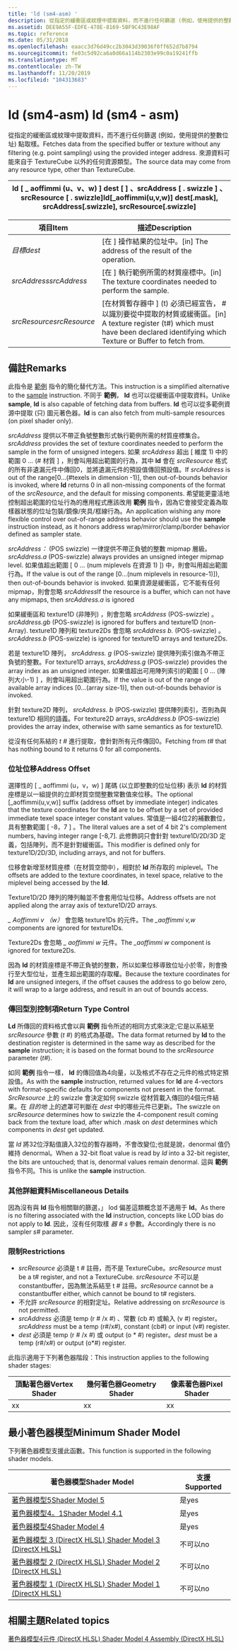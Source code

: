 ```yaml
---
title: 'ld (sm4-asm) '
description: 從指定的緩衝區或紋理中提取資料，而不進行任何篩選 (例如，使用提供的整數位址) 點取樣。 來源資料可能來自于 TextureCube 以外的任何資源類型。
ms.assetid: DEE9A55F-EDFE-478E-8169-5BF9C43E98AF
ms.topic: reference
ms.date: 05/31/2018
ms.openlocfilehash: eaacc3d76d49cc2b3043d39036f0ff652d7b8794
ms.sourcegitcommit: fe03c5d92ca6a0d66a114b2303e99c0a19241ffb
ms.translationtype: MT
ms.contentlocale: zh-TW
ms.lasthandoff: 11/20/2019
ms.locfileid: "104313683"
---
```

# <a name="ld-sm4---asm"></a><span data-ttu-id="26f26-104">ld (sm4-asm) </span><span class="sxs-lookup"><span data-stu-id="26f26-104">ld (sm4 - asm)</span></span>

<span data-ttu-id="26f26-105">從指定的緩衝區或紋理中提取資料，而不進行任何篩選 (例如，使用提供的整數位址) 點取樣。</span><span class="sxs-lookup"><span data-stu-id="26f26-105">Fetches data from the specified buffer or texture without any filtering (e.g. point sampling) using the provided integer address.</span></span> <span data-ttu-id="26f26-106">來源資料可能來自于 TextureCube 以外的任何資源類型。</span><span class="sxs-lookup"><span data-stu-id="26f26-106">The source data may come from any resource type, other than TextureCube.</span></span>



| <span data-ttu-id="26f26-107">ld \[ \_ aoffimmi (u、v、w) \] dest \[ \] 、srcAddress \[ . swizzle \] 、srcResource \[ . swizzle\]</span><span class="sxs-lookup"><span data-stu-id="26f26-107">ld\[\_aoffimmi(u,v,w)\] dest\[.mask\], srcAddress\[.swizzle\], srcResource\[.swizzle\]</span></span> |
|----------------------------------------------------------------------------------------|



 



| <span data-ttu-id="26f26-108">項目</span><span class="sxs-lookup"><span data-stu-id="26f26-108">Item</span></span>                                                                                                               | <span data-ttu-id="26f26-109">描述</span><span class="sxs-lookup"><span data-stu-id="26f26-109">Description</span></span>                                                                                                                 |
|--------------------------------------------------------------------------------------------------------------------|-----------------------------------------------------------------------------------------------------------------------------|
| <span data-ttu-id="26f26-110"><span id="dest"></span><span id="DEST"></span>*目標*</span><span class="sxs-lookup"><span data-stu-id="26f26-110"><span id="dest"></span><span id="DEST"></span>*dest*</span></span><br/>                                                    | <span data-ttu-id="26f26-111">\[在 \] 操作結果的位址中。</span><span class="sxs-lookup"><span data-stu-id="26f26-111">\[in\] The address of the result of the operation.</span></span><br/>                                                               |
| <span data-ttu-id="26f26-112"><span id="srcAddress"></span><span id="srcaddress"></span><span id="SRCADDRESS"></span>*srcAddress*</span><span class="sxs-lookup"><span data-stu-id="26f26-112"><span id="srcAddress"></span><span id="srcaddress"></span><span id="SRCADDRESS"></span>*srcAddress*</span></span><br/>     | <span data-ttu-id="26f26-113">\[在 \] 執行範例所需的材質座標中。</span><span class="sxs-lookup"><span data-stu-id="26f26-113">\[in\] The texture coordinates needed to perform the sample.</span></span><br/>                                                     |
| <span data-ttu-id="26f26-114"><span id="srcResource"></span><span id="srcresource"></span><span id="SRCRESOURCE"></span>*srcResource*</span><span class="sxs-lookup"><span data-stu-id="26f26-114"><span id="srcResource"></span><span id="srcresource"></span><span id="SRCRESOURCE"></span>*srcResource*</span></span><br/> | <span data-ttu-id="26f26-115">\[在材質暫存器中 \] (t) 必須已經宣告， \# 以識別要從中提取的材質或緩衝區。</span><span class="sxs-lookup"><span data-stu-id="26f26-115">\[in\] A texture register (t\#) which must have been declared identifying which Texture or Buffer to fetch from.</span></span><br/> |



 

## <a name="remarks"></a><span data-ttu-id="26f26-116">備註</span><span class="sxs-lookup"><span data-stu-id="26f26-116">Remarks</span></span>

<span data-ttu-id="26f26-117">此指令是 [範例](sample--sm4---asm-.md) 指令的簡化替代方法。</span><span class="sxs-lookup"><span data-stu-id="26f26-117">This instruction is a simplified alternative to the [sample](sample--sm4---asm-.md) instruction.</span></span> <span data-ttu-id="26f26-118">不同于 **範例**， **ld** 也可以從緩衝區中提取資料。</span><span class="sxs-lookup"><span data-stu-id="26f26-118">Unlike **sample**, **ld** is also capable of fetching data from buffers.</span></span> <span data-ttu-id="26f26-119">**ld** 也可以從多範例資源中提取 (只) 圖元著色器。</span><span class="sxs-lookup"><span data-stu-id="26f26-119">**ld** is can also fetch from multi-sample resources (on pixel shader only).</span></span>

<span data-ttu-id="26f26-120">*srcAddress* 提供以不帶正負號整數形式執行範例所需的材質座標集合。</span><span class="sxs-lookup"><span data-stu-id="26f26-120">*srcAddress* provides the set of texture coordinates needed to perform the sample in the form of unsigned integers.</span></span> <span data-ttu-id="26f26-121">如果 *srcAddress* 超出 \[ 維度 1) 中的範圍 0 ... (\# 材質 \] ，則會叫用超出範圍的行為，其中 **ld** 會在 *srcResource* 格式的所有非遺漏元件中傳回0，並將遺漏元件的預設值傳回預設值。</span><span class="sxs-lookup"><span data-stu-id="26f26-121">If *srcAddress* is out of the range\[0...(\#texels in dimension -1)\], then out-of-bounds behavior is invoked, where **ld** returns 0 in all non-missing components of the format of the *srcResource*, and the default for missing components.</span></span> <span data-ttu-id="26f26-122">希望能更靈活地控制超出範圍的位址行為的應用程式應該改用 **範例** 指令，因為它會接受定義為取樣器狀態的位址包裝/鏡像/夾具/框線行為。</span><span class="sxs-lookup"><span data-stu-id="26f26-122">An application wishing any more flexible control over out-of-range address behavior should use the **sample** instruction instead, as it honors address wrap/mirror/clamp/border behavior defined as sampler state.</span></span>

<span data-ttu-id="26f26-123">*srcAddress：* (POS swizzle) 一律提供不帶正負號的整數 mipmap 層級。</span><span class="sxs-lookup"><span data-stu-id="26f26-123">*srcAddress.a* (POS-swizzle) always provides an unsigned integer mipmap level.</span></span> <span data-ttu-id="26f26-124">如果值超出範圍 \[ 0 ... (num miplevels 在資源 1) \]) 中，則會叫用超出範圍行為。</span><span class="sxs-lookup"><span data-stu-id="26f26-124">If the value is out of the range \[0...(num miplevels in resource-1)\]), then out-of-bounds behavior is invoked.</span></span> <span data-ttu-id="26f26-125">如果資源是緩衝區，它不能有任何 mipmap，則會忽略 *srcAddress*</span><span class="sxs-lookup"><span data-stu-id="26f26-125">If the resource is a buffer, which can not have any mipmaps, then *srcAddress.a* is ignored</span></span>

<span data-ttu-id="26f26-126">如果緩衝區和 texture1D (非陣列) ，則會忽略 *srcAddress* (POS-swizzle) 。</span><span class="sxs-lookup"><span data-stu-id="26f26-126">*srcAddress.gb* (POS-swizzle) is ignored for buffers and texture1D (non-Array).</span></span> <span data-ttu-id="26f26-127">texture1D 陣列和 texture2Ds 會忽略 *srcAddress b.* (POS-swizzle) 。</span><span class="sxs-lookup"><span data-stu-id="26f26-127">*srcAddress.b* (POS-swizzle) is ignored for texture1D arrays and texture2Ds.</span></span>

<span data-ttu-id="26f26-128">若是 texture1D 陣列， *srcAddress. g* (POS-swizzle) 提供陣列索引做為不帶正負號的整數。</span><span class="sxs-lookup"><span data-stu-id="26f26-128">For texture1D arrays, *srcAddress.g* (POS-swizzle) provides the array index as an unsigned integer.</span></span> <span data-ttu-id="26f26-129">如果值超出可用陣列索引的範圍 \[ 0 ... (陣列大小-1) \] ，則會叫用超出範圍行為。</span><span class="sxs-lookup"><span data-stu-id="26f26-129">If the value is out of the range of available array indices \[0...(array size-1)\], then out-of-bounds behavior is invoked.</span></span>

<span data-ttu-id="26f26-130">針對 texture2D 陣列， *srcAddress. b* (POS-swizzle) 提供陣列索引，否則為與 texture1D 相同的語義。</span><span class="sxs-lookup"><span data-stu-id="26f26-130">For texture2D arrays, *srcAddress.b* (POS-swizzle) provides the array index, otherwise with same semantics as for texture1D.</span></span>

<span data-ttu-id="26f26-131">從沒有任何系結的 *t \#* 進行提取，會針對所有元件傳回0。</span><span class="sxs-lookup"><span data-stu-id="26f26-131">Fetching from *t\#* that has nothing bound to it returns 0 for all components.</span></span>

### <a name="address-offset"></a><span data-ttu-id="26f26-132">位址位移</span><span class="sxs-lookup"><span data-stu-id="26f26-132">Address Offset</span></span>

<span data-ttu-id="26f26-133">選擇性的 \[ \_ aoffimmi (u，v，w) \] 尾碼 (以立即整數的位址位移) 表示 **ld** 的材質座標是以一組提供的立即材質空間整數常數值來位移。</span><span class="sxs-lookup"><span data-stu-id="26f26-133">The optional \[\_aoffimmi(u,v,w)\] suffix (address offset by immediate integer) indicates that the texture coordinates for the **ld** are to be offset by a set of provided immediate texel space integer constant values.</span></span> <span data-ttu-id="26f26-134">常值是一組4位2的補數數位，具有整數範圍 \[ -8，7 \] 。</span><span class="sxs-lookup"><span data-stu-id="26f26-134">The literal values are a set of 4 bit 2's complement numbers, having integer range \[-8,7\].</span></span> <span data-ttu-id="26f26-135">此修飾詞只會針對 texture1D/2D/3D 定義，包括陣列，而不是針對緩衝區。</span><span class="sxs-lookup"><span data-stu-id="26f26-135">This modifier is defined only for texture1D/2D/3D, including arrays, and not for buffers.</span></span>

<span data-ttu-id="26f26-136">位移會新增至材質座標（在材質空間中），相對於 **ld** 所存取的 miplevel。</span><span class="sxs-lookup"><span data-stu-id="26f26-136">The offsets are added to the texture coordinates, in texel space, relative to the miplevel being accessed by the **ld**.</span></span>

<span data-ttu-id="26f26-137">Texture1D/2D 陣列的陣列軸並不會套用位址位移。</span><span class="sxs-lookup"><span data-stu-id="26f26-137">Address offsets are not applied along the array axis of texture1D/2D arrays.</span></span>

<span data-ttu-id="26f26-138">*\_ Aoffimmi v （w）* 會忽略 texture1Ds 的元件。</span><span class="sxs-lookup"><span data-stu-id="26f26-138">The *\_aoffimmi v,w* components are ignored for texture1Ds.</span></span>

<span data-ttu-id="26f26-139">Texture2Ds 會忽略 *\_ aoffimmi w* 元件。</span><span class="sxs-lookup"><span data-stu-id="26f26-139">The *\_aoffimmi w* component is ignored for texture2Ds.</span></span>

<span data-ttu-id="26f26-140">因為 **ld** 的材質座標是不帶正負號的整數，所以如果位移導致位址小於零，則會換行至大型位址，並產生超出範圍的存取權。</span><span class="sxs-lookup"><span data-stu-id="26f26-140">Because the texture coordinates for **ld** are unsigned integers, if the offset causes the address to go below zero, it will wrap to a large address, and result in an out of bounds access.</span></span>

### <a name="return-type-control"></a><span data-ttu-id="26f26-141">傳回型別控制項</span><span class="sxs-lookup"><span data-stu-id="26f26-141">Return Type Control</span></span>

<span data-ttu-id="26f26-142">**Ld** 所傳回的資料格式會以與 **範例** 指令所述的相同方式來決定;它是以系結至 *srcResource* 參數 (*t \#*) 的格式為基礎。</span><span class="sxs-lookup"><span data-stu-id="26f26-142">The data format returned by **ld** to the destination register is determined in the same way as described for the **sample** instruction; it is based on the format bound to the *srcResource* parameter (*t\#*).</span></span>

<span data-ttu-id="26f26-143">如同 **範例** 指令一樣， **ld** 的傳回值為4向量，以及格式不存在之元件的格式特定預設值。</span><span class="sxs-lookup"><span data-stu-id="26f26-143">As with the **sample** instruction, returned values for **ld** are 4-vectors with format-specific defaults for components not present in the format.</span></span> <span data-ttu-id="26f26-144">*SrcResource* 上的 swizzle 會決定如何 swizzle 從材質載入傳回的4個元件結果。在 *目的地* 上的遮罩可判斷在 *dest* 中的哪些元件已更新。</span><span class="sxs-lookup"><span data-stu-id="26f26-144">The swizzle on *srcResource* determines how to swizzle the 4-component result coming back from the texture load, after which .mask on *dest* determines which components in *dest* get updated.</span></span>

<span data-ttu-id="26f26-145">當 *ld* 將32位浮點值讀入32位的暫存器時，不會改變位;也就是說，denormal 值仍維持 denormal。</span><span class="sxs-lookup"><span data-stu-id="26f26-145">When a 32-bit float value is read by *ld* into a 32-bit register, the bits are untouched; that is, denormal values remain denormal.</span></span> <span data-ttu-id="26f26-146">這與 **範例** 指令不同。</span><span class="sxs-lookup"><span data-stu-id="26f26-146">This is unlike the **sample** instruction.</span></span>

### <a name="miscellaneous-details"></a><span data-ttu-id="26f26-147">其他詳細資料</span><span class="sxs-lookup"><span data-stu-id="26f26-147">Miscellaneous Details</span></span>

<span data-ttu-id="26f26-148">因為沒有與 **ld** 指令相關聯的篩選，」 lod 偏差這類概念並不適用于 **ld**。</span><span class="sxs-lookup"><span data-stu-id="26f26-148">As there is no filtering associated with the **ld** instruction, concepts like LOD bias do not apply to **ld**.</span></span> <span data-ttu-id="26f26-149">因此，沒有任何取樣 *器 \# s* 參數。</span><span class="sxs-lookup"><span data-stu-id="26f26-149">Accordingly there is no sampler *s\#* parameter.</span></span>

### <a name="restrictions"></a><span data-ttu-id="26f26-150">限制</span><span class="sxs-lookup"><span data-stu-id="26f26-150">Restrictions</span></span>

-   <span data-ttu-id="26f26-151">*srcResource* 必須是 t \# 註冊，而不是 TextureCube。</span><span class="sxs-lookup"><span data-stu-id="26f26-151">*srcResource* must be a t\# register, and not a TextureCube.</span></span> <span data-ttu-id="26f26-152">*srcResource* 不可以是 constantbuffer，因為無法系結至 t \# 註冊。</span><span class="sxs-lookup"><span data-stu-id="26f26-152">*srcResource* cannot be a constantbuffer either, which cannot be bound to t\# registers.</span></span>
-   <span data-ttu-id="26f26-153">不允許 *srcResource* 的相對定址。</span><span class="sxs-lookup"><span data-stu-id="26f26-153">Relative addressing on *srcResource* is not permitted.</span></span>
-   <span data-ttu-id="26f26-154">*srcAddress* 必須是 temp (r \# /x \#) 、常數 (cb \#) 或輸入 (v \#) register。</span><span class="sxs-lookup"><span data-stu-id="26f26-154">*srcAddress* must be a temp (r\#/x\#), constant (cb\#) or input (v\#) register.</span></span>
-   <span data-ttu-id="26f26-155">*dest* 必須是 temp (r \# /x \#) 或 output (o \* \#) register。</span><span class="sxs-lookup"><span data-stu-id="26f26-155">*dest* must be a temp (r\#/x\#) or output (o\*\#) register.</span></span>

<span data-ttu-id="26f26-156">此指示適用于下列著色器階段：</span><span class="sxs-lookup"><span data-stu-id="26f26-156">This instruction applies to the following shader stages:</span></span>



| <span data-ttu-id="26f26-157">頂點著色器</span><span class="sxs-lookup"><span data-stu-id="26f26-157">Vertex Shader</span></span> | <span data-ttu-id="26f26-158">幾何著色器</span><span class="sxs-lookup"><span data-stu-id="26f26-158">Geometry Shader</span></span> | <span data-ttu-id="26f26-159">像素著色器</span><span class="sxs-lookup"><span data-stu-id="26f26-159">Pixel Shader</span></span> |
|---------------|-----------------|--------------|
| <span data-ttu-id="26f26-160">x</span><span class="sxs-lookup"><span data-stu-id="26f26-160">x</span></span>             | <span data-ttu-id="26f26-161">x</span><span class="sxs-lookup"><span data-stu-id="26f26-161">x</span></span>               | <span data-ttu-id="26f26-162">x</span><span class="sxs-lookup"><span data-stu-id="26f26-162">x</span></span>            |



 

## <a name="minimum-shader-model"></a><span data-ttu-id="26f26-163">最小著色器模型</span><span class="sxs-lookup"><span data-stu-id="26f26-163">Minimum Shader Model</span></span>

<span data-ttu-id="26f26-164">下列著色器模型支援此函數。</span><span class="sxs-lookup"><span data-stu-id="26f26-164">This function is supported in the following shader models.</span></span>



| <span data-ttu-id="26f26-165">著色器模型</span><span class="sxs-lookup"><span data-stu-id="26f26-165">Shader Model</span></span>                                              | <span data-ttu-id="26f26-166">支援</span><span class="sxs-lookup"><span data-stu-id="26f26-166">Supported</span></span> |
|-----------------------------------------------------------|-----------|
| [<span data-ttu-id="26f26-167">著色器模型5</span><span class="sxs-lookup"><span data-stu-id="26f26-167">Shader Model 5</span></span>](d3d11-graphics-reference-sm5.md)        | <span data-ttu-id="26f26-168">是</span><span class="sxs-lookup"><span data-stu-id="26f26-168">yes</span></span>       |
| [<span data-ttu-id="26f26-169">著色器模型4。1</span><span class="sxs-lookup"><span data-stu-id="26f26-169">Shader Model 4.1</span></span>](dx-graphics-hlsl-sm4.md)              | <span data-ttu-id="26f26-170">是</span><span class="sxs-lookup"><span data-stu-id="26f26-170">yes</span></span>       |
| [<span data-ttu-id="26f26-171">著色器模型4</span><span class="sxs-lookup"><span data-stu-id="26f26-171">Shader Model 4</span></span>](dx-graphics-hlsl-sm4.md)                | <span data-ttu-id="26f26-172">是</span><span class="sxs-lookup"><span data-stu-id="26f26-172">yes</span></span>       |
| [<span data-ttu-id="26f26-173">著色器模型 3 (DirectX HLSL) </span><span class="sxs-lookup"><span data-stu-id="26f26-173">Shader Model 3 (DirectX HLSL)</span></span>](dx-graphics-hlsl-sm3.md) | <span data-ttu-id="26f26-174">不可以</span><span class="sxs-lookup"><span data-stu-id="26f26-174">no</span></span>        |
| [<span data-ttu-id="26f26-175">著色器模型 2 (DirectX HLSL) </span><span class="sxs-lookup"><span data-stu-id="26f26-175">Shader Model 2 (DirectX HLSL)</span></span>](dx-graphics-hlsl-sm2.md) | <span data-ttu-id="26f26-176">不可以</span><span class="sxs-lookup"><span data-stu-id="26f26-176">no</span></span>        |
| [<span data-ttu-id="26f26-177">著色器模型 1 (DirectX HLSL) </span><span class="sxs-lookup"><span data-stu-id="26f26-177">Shader Model 1 (DirectX HLSL)</span></span>](dx-graphics-hlsl-sm1.md) | <span data-ttu-id="26f26-178">不可以</span><span class="sxs-lookup"><span data-stu-id="26f26-178">no</span></span>        |



 

## <a name="related-topics"></a><span data-ttu-id="26f26-179">相關主題</span><span class="sxs-lookup"><span data-stu-id="26f26-179">Related topics</span></span>

<dl> <dt>

[<span data-ttu-id="26f26-180">著色器模型4元件 (DirectX HLSL) </span><span class="sxs-lookup"><span data-stu-id="26f26-180">Shader Model 4 Assembly (DirectX HLSL)</span></span>](dx-graphics-hlsl-sm4-asm.md)
</dt> </dl>

 

 





